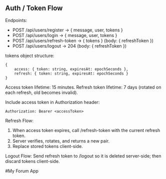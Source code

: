 ## Auth / Token Flow

Endpoints:

- POST /api/users/register -> { message, user, tokens }
- POST /api/users/login -> { message, user, tokens }
- POST /api/users/refresh-token -> { tokens } (body: { refreshToken })
- POST /api/users/logout -> 204 (body: { refreshToken })

tokens object structure:

```
{
	access: { token: string, expiresAt: epochSeconds },
	refresh: { token: string, expiresAt: epochSeconds }
}
```

Access token lifetime: 15 minutes.
Refresh token lifetime: 7 days (rotated on each refresh, old becomes invalid).

Include access token in Authorization header:

```
Authorization: Bearer <accessToken>
```

Refresh Flow:

1. When access token expires, call /refresh-token with the current refresh token.
2. Server verifies, rotates, and returns a new pair.
3. Replace stored tokens client-side.

Logout Flow:
Send refresh token to /logout so it is deleted server-side; then discard tokens client-side.

#My Forum App
